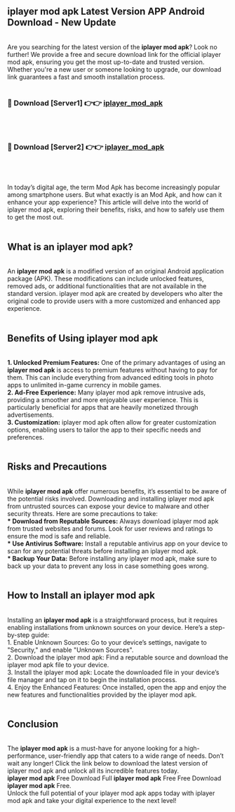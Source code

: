 ## iplayer mod apk Latest Version APP Android Download - New Update
<br>
Are you searching for the latest version of the <strong>iplayer mod apk</strong>? Look no further! We provide a free and secure download link for the official iplayer mod apk, ensuring you get the most up-to-date and trusted version. Whether you're a new user or someone looking to upgrade, our download link guarantees a fast and smooth installation process.
<br>
<br>
<h3>🔴 Download [Server1] 👉👉 <a href="https://modyolo.store/iplayer+mod+apk">iplayer_mod_apk</a></h3><br>
<br>
<h3>🔴 Download [Server2] 👉👉 <a href="https://modyolo.store/iplayer+mod+apk">iplayer_mod_apk</a></h3><br>
<br>
<br>
In today’s digital age, the term Mod Apk has become increasingly popular among smartphone users. But what exactly is an Mod Apk, and how can it enhance your app experience? This article will delve into the world of iplayer mod apk, exploring their benefits, risks, and how to safely use them to get the most out.
<br>
<br>
<h2>What is an iplayer mod apk?</h2>
<br>
An <strong>iplayer mod apk</strong> is a modified version of an original Android application package (APK). These modifications can include unlocked features, removed ads, or additional functionalities that are not available in the standard version. iplayer mod apk are created by developers who alter the original code to provide users with a more customized and enhanced app experience.
<br>
<br>
<h2>Benefits of Using iplayer mod apk</h2>
<br>
<strong> 1. Unlocked Premium Features:</strong> One of the primary advantages of using an <strong>iplayer mod apk</strong> is access to premium features without having to pay for them. This can include everything from advanced editing tools in photo apps to unlimited in-game currency in mobile games.
<br>
<strong> 2. Ad-Free Experience:</strong> Many iplayer mod apk remove intrusive ads, providing a smoother and more enjoyable user experience. This is particularly beneficial for apps that are heavily monetized through advertisements.
<br>
<strong> 3. Customization:</strong> iplayer mod apk often allow for greater customization options, enabling users to tailor the app to their specific needs and preferences.
<br>
<br>
<h2>Risks and Precautions</h2>
<br>
While <strong>iplayer mod apk</strong> offer numerous benefits, it’s essential to be aware of the potential risks involved. Downloading and installing iplayer mod apk from untrusted sources can expose your device to malware and other security threats. Here are some precautions to take:
<br>
<strong> * Download from Reputable Sources:</strong> Always download iplayer mod apk from trusted websites and forums. Look for user reviews and ratings to ensure the mod is safe and reliable.
<br>
<strong> * Use Antivirus Software:</strong> Install a reputable antivirus app on your device to scan for any potential threats before installing an iplayer mod apk.
<br>
<strong> * Backup Your Data:</strong> Before installing any iplayer mod apk, make sure to back up your data to prevent any loss in case something goes wrong.
<br>
<br>
<h2>How to Install an iplayer mod apk</h2>
<br>
Installing an <strong>iplayer mod apk</strong> is a straightforward process, but it requires enabling installations from unknown sources on your device. Here’s a step-by-step guide:
<br>
 1. Enable Unknown Sources: Go to your device’s settings, navigate to "Security," and enable "Unknown Sources".
<br>
 2. Download the iplayer mod apk: Find a reputable source and download the iplayer mod apk file to your device.
<br>
 3. Install the iplayer mod apk: Locate the downloaded file in your device’s file manager and tap on it to begin the installation process.
<br>
 4. Enjoy the Enhanced Features: Once installed, open the app and enjoy the new features and functionalities provided by the iplayer mod apk.
<br>
<br>
<h2><strong>Conclusion</strong></h2>
<br>
The <strong>iplayer mod apk</strong> is a must-have for anyone looking for a high-performance, user-friendly app that caters to a wide range of needs. Don’t wait any longer! Click the link below to download the latest version of iplayer mod apk and unlock all its incredible features today.
<br>
<strong>iplayer mod apk</strong> Free Download Full <strong>iplayer mod apk</strong> Free Free Download <strong>iplayer mod apk</strong> Free.
<br>
Unlock the full potential of your iplayer mod apk apps today with iplayer mod apk and take your digital experience to the next level!